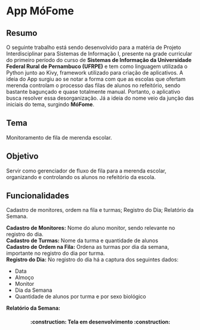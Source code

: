 <h1>App MóFome</h1>

<h2>Resumo</h2>
O seguinte trabalho está sendo desenvolvido para a matéria de Projeto Interdisciplinar para Sistemas de Informação I, presente na grade curricular do primeiro período do curso de 
<strong>Sistemas de Informação da Universidade Federal Rural de Pernambuco (UFRPE)</strong> e tem como linguagem utilizada o Python junto ao Kivy, framework utilizado para criação de 
aplicativos. A ideia do App surgiu ao se notar a forma com que as escolas que ofertam merenda controlam o processo das filas de alunos no refeitório, sendo bastante bagunçado e quase 
totalmente manual. Portanto, o aplicativo busca resolver essa desorganização. Já a ideia do nome veio da junção das iniciais do tema, surgindo <strong>MóFome</strong>.

<h2>Tema</h2>
Monitoramento de fila de merenda escolar. 

<h2>Objetivo</h2>
Servir como gerenciador de fluxo de fila para a merenda escolar, organizando e controlando os alunos no refeitório da escola. 

<h2>Funcionalidades</h2>
Cadastro de monitores, ordem na fila e turmas; Registro do Dia; Relatório da Semana.

<strong>Cadastro de Monitores:</strong> Nome do aluno monitor, sendo relevante no registro do dia.<br>
<strong>Cadastro de Turmas:</strong> Nome da turma e quantidade de alunos<br>
<strong>Cadastro de Ordem na Fila:</strong> Ordena as turmas por dia da semana, importante no registro do dia por turma.<br>
<strong>Registro do Dia:</strong> No registro do dia há a captura dos seguintes dados:<br>
- Data
- Almoço
- Monitor
- Dia da Semana
- Quantidade de alunos por turma e por sexo biológico <br>
<p></p>
<strong>Relatório da Semana:</strong>
<h4 align="center"> 
    :construction:  Tela em desenvolvimento  :construction:
</h4>
